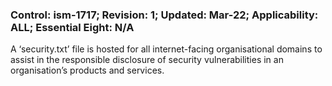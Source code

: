 ### Control: ism-1717; Revision: 1; Updated: Mar-22; Applicability: ALL; Essential Eight: N/A
<p>A ‘security.txt’ file is hosted for all internet-facing organisational domains to assist in the responsible disclosure of security vulnerabilities in an organisation’s products and services.</p>